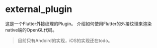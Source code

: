 # external_plugin

这是一个Flutter外接纹理的Plugin。
介绍如何使用Flutter的外接纹理来渲染native端的OpenGL代码。

> 目前只有Andoird的实现，iOS的实现还在todo。
